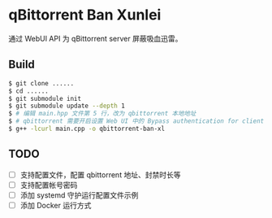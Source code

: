 # qBittorrent Ban Xunlei

通过 WebUI API 为 qBittorrent server 屏蔽吸血迅雷。

## Build

```bash
$ git clone ......
$ cd ......
$ git submodule init
$ git submodule update --depth 1
$ # 编辑 main.hpp 文件第 5 行，改为 qbittorrent 本地地址
$ # qbittorrent 需要开启设置 Web UI 中的 Bypass authentication for clients on localhost，以跳过本地接口请求的帐号认证
$ g++ -lcurl main.cpp -o qbittorrent-ban-xl
```

## TODO

* [ ] 支持配置文件，配置 qbittorrent 地址、封禁时长等
* [ ] 支持配置帐号密码
* [ ] 添加 systemd 守护运行配置文件示例
* [ ] 添加 Docker 运行方式
